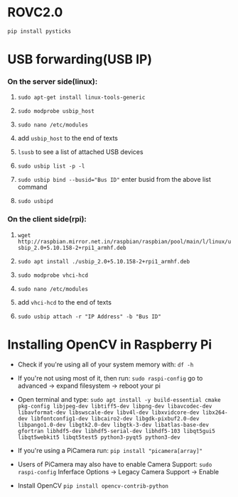 # ROVC2.0

```pip install pysticks```



# USB forwarding(USB IP)


### On the server side(linux):

1. ```sudo apt-get install linux-tools-generic```

2. ```sudo modprobe usbip_host```

3. ```sudo nano /etc/modules```

4. add ```usbip_host``` to the end of texts

5. ```lsusb``` to see a list of attached USB devices

6. ```sudo usbip list -p -l```

7. ```sudo usbip bind --busid="Bus ID"``` enter busid from the above list command

8. ```sudo usbipd```

### On the client side(rpi):

1. ```wget http://raspbian.mirror.net.in/raspbian/raspbian/pool/main/l/linux/usbip_2.0+5.10.158-2+rpi1_armhf.deb```

2. ```sudo apt install ./usbip_2.0+5.10.158-2+rpi1_armhf.deb```

3. ```sudo modprobe vhci-hcd```

4. ```sudo nano /etc/modules```

5. add ```vhci-hcd``` to the end of texts

6. ```sudo usbip attach -r "IP Address" -b "Bus ID"```


# Installing OpenCV in Raspberry Pi

* Check if you're using all of your system memory with:
``` df -h ```
* If you're not using most of it, then run: 
``` sudo raspi-config ```
 go to advanced -> expand filesystem -> reboot your pi

* Open terminal and type: 
``` sudo apt install -y build-essential cmake pkg-config libjpeg-dev libtiff5-dev libpng-dev libavcodec-dev libavformat-dev libswscale-dev libv4l-dev libxvidcore-dev libx264-dev libfontconfig1-dev libcairo2-dev libgdk-pixbuf2.0-dev libpango1.0-dev libgtk2.0-dev libgtk-3-dev libatlas-base-dev gfortran libhdf5-dev libhdf5-serial-dev libhdf5-103 libqt5gui5 libqt5webkit5 libqt5test5 python3-pyqt5 python3-dev ```

* If you're using a PiCamera run:
``` pip install "picamera[array]" ```
* Users of PiCamera may also have to enable Camera Support:
 ``` sudo raspi-config ```
 Inferface Options -> Legacy Camera Support -> Enable

* Install OpenCV
``` pip install opencv-contrib-python ```
